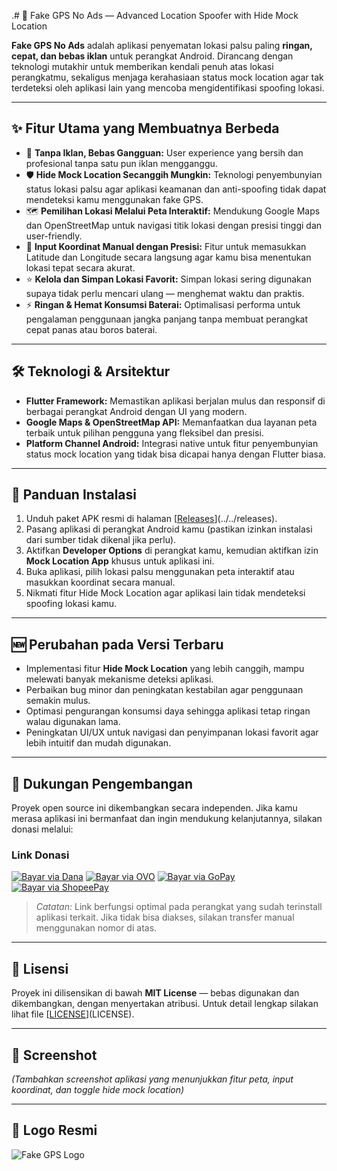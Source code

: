 .# 🚩 Fake GPS No Ads — Advanced Location Spoofer with Hide Mock Location

**Fake GPS No Ads** adalah aplikasi penyematan lokasi palsu paling **ringan, cepat, dan bebas iklan** untuk perangkat Android. Dirancang dengan teknologi mutakhir untuk memberikan kendali penuh atas lokasi perangkatmu, sekaligus menjaga kerahasiaan status mock location agar tak terdeteksi oleh aplikasi lain yang mencoba mengidentifikasi spoofing lokasi.

---

## ✨ Fitur Utama yang Membuatnya Berbeda

* 🚫 **Tanpa Iklan, Bebas Gangguan:** User experience yang bersih dan profesional tanpa satu pun iklan mengganggu.
* 🛡️ **Hide Mock Location Secanggih Mungkin:** Teknologi penyembunyian status lokasi palsu agar aplikasi keamanan dan anti-spoofing tidak dapat mendeteksi kamu menggunakan fake GPS.
* 🗺️ **Pemilihan Lokasi Melalui Peta Interaktif:** Mendukung Google Maps dan OpenStreetMap untuk navigasi titik lokasi dengan presisi tinggi dan user-friendly.
* 🔢 **Input Koordinat Manual dengan Presisi:** Fitur untuk memasukkan Latitude dan Longitude secara langsung agar kamu bisa menentukan lokasi tepat secara akurat.
* ⭐ **Kelola dan Simpan Lokasi Favorit:** Simpan lokasi sering digunakan supaya tidak perlu mencari ulang — menghemat waktu dan praktis.
* ⚡ **Ringan & Hemat Konsumsi Baterai:** Optimalisasi performa untuk pengalaman penggunaan jangka panjang tanpa membuat perangkat cepat panas atau boros baterai.

---

## 🛠️ Teknologi & Arsitektur

* **Flutter Framework:** Memastikan aplikasi berjalan mulus dan responsif di berbagai perangkat Android dengan UI yang modern.
* **Google Maps & OpenStreetMap API:** Memanfaatkan dua layanan peta terbaik untuk pilihan pengguna yang fleksibel dan presisi.
* **Platform Channel Android:** Integrasi native untuk fitur penyembunyian status mock location yang tidak bisa dicapai hanya dengan Flutter biasa.

---

## 🚀 Panduan Instalasi

1. Unduh paket APK resmi di halaman [[Releases](https://chatgpt.com/releases)](../../releases).
2. Pasang aplikasi di perangkat Android kamu (pastikan izinkan instalasi dari sumber tidak dikenal jika perlu).
3. Aktifkan **Developer Options** di perangkat kamu, kemudian aktifkan izin **Mock Location App** khusus untuk aplikasi ini.
4. Buka aplikasi, pilih lokasi palsu menggunakan peta interaktif atau masukkan koordinat secara manual.
5. Nikmati fitur Hide Mock Location agar aplikasi lain tidak mendeteksi spoofing lokasi kamu.

---

## 🆕 Perubahan pada Versi Terbaru

* Implementasi fitur **Hide Mock Location** yang lebih canggih, mampu melewati banyak mekanisme deteksi aplikasi.
* Perbaikan bug minor dan peningkatan kestabilan agar penggunaan semakin mulus.
* Optimasi pengurangan konsumsi daya sehingga aplikasi tetap ringan walau digunakan lama.
* Peningkatan UI/UX untuk navigasi dan penyimpanan lokasi favorit agar lebih intuitif dan mudah digunakan.

---

## 💖 Dukungan Pengembangan

Proyek open source ini dikembangkan secara independen. Jika kamu merasa aplikasi ini bermanfaat dan ingin mendukung kelanjutannya, silakan donasi melalui:

### Link Donasi      

[![Bayar via Dana](https://img.shields.io/badge/Dana-085186660723-blue?logo=dana&logoColor=white)](https://link.dana.id/minta/085186660723)
[![Bayar via OVO](https://img.shields.io/badge/OVO-085186660723-6d1ed4?logo=ovo&logoColor=white)](https://www.ovopay.id/minta/085186660723)
[![Bayar via GoPay](https://img.shields.io/badge/GoPay-085186660723-00AA13?logo=gojek&logoColor=white)](https://gopay.co.id/minta/085186660723)
[![Bayar via ShopeePay](https://img.shields.io/badge/ShopeePay-085186660723-ff5722?logo=shopee&logoColor=white)](https://shopee.co.id/m/shopeepay-transfer?phone=085186660723)


> *Catatan:* Link berfungsi optimal pada perangkat yang sudah terinstall aplikasi terkait. Jika tidak bisa diakses, silakan transfer manual menggunakan nomor di atas.

---

## 📜 Lisensi

Proyek ini dilisensikan di bawah **MIT License** — bebas digunakan dan dikembangkan, dengan menyertakan atribusi. Untuk detail lengkap silakan lihat file [[LICENSE](https://chatgpt.com/c/LICENSE)](LICENSE).

---

## 📸 Screenshot

*(Tambahkan screenshot aplikasi yang menunjukkan fitur peta, input koordinat, dan toggle hide mock location)*

---

## 🎨 Logo Resmi

![Fake GPS Logo](https://github.com/user-attachments/assets/4e310a38-e703-4e20-8f09-f809ee8a9181)
